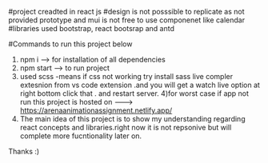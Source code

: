 #project creadted in react js
#design is not posssible to replicate as not provided prototype and mui is not free to use componenet like calendar 
#libraries used bootstrap, react bootsrap and antd


#Commands to run this project below
1) npm i     --> for installation of all dependencies
2) npm start --> to run project
3) used scss -means if css not working try install sass live compler extesnion from vs code extension .and you will get a watch live option at right bottom click that . and restart server.
4)for worst case if app not run this project is hosted on ---> https://arenaanimationassignment.netlify.app/
5) The main idea of this project is to show my understanding regarding react concepts and libraries.right now it is not repsonive but will complete more fucntionality later on.




Thanks :)
